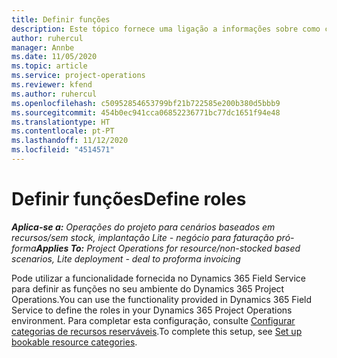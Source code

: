 ```yaml
---
title: Definir funções
description: Este tópico fornece uma ligação a informações sobre como configurar categorias de recursos reserváveis.
author: ruhercul
manager: Annbe
ms.date: 11/05/2020
ms.topic: article
ms.service: project-operations
ms.reviewer: kfend
ms.author: ruhercul
ms.openlocfilehash: c50952854653799bf21b722585e200b380d5bbb9
ms.sourcegitcommit: 454b0ec941cca06852236771bc77dc1651f94e48
ms.translationtype: HT
ms.contentlocale: pt-PT
ms.lasthandoff: 11/12/2020
ms.locfileid: "4514571"
---
```

# <a name="define-roles"></a><span data-ttu-id="b5f54-103">Definir funções</span><span class="sxs-lookup"><span data-stu-id="b5f54-103">Define roles</span></span>

<span data-ttu-id="b5f54-104">_**Aplica-se a:** Operações do projeto para cenários baseados em recursos/sem stock, implantação Lite - negócio para faturação pró-forma_</span><span class="sxs-lookup"><span data-stu-id="b5f54-104">_**Applies To:** Project Operations for resource/non-stocked based scenarios, Lite deployment - deal to proforma invoicing_</span></span>

<span data-ttu-id="b5f54-105">Pode utilizar a funcionalidade fornecida no Dynamics 365 Field Service para definir as funções no seu ambiente do Dynamics 365 Project Operations.</span><span class="sxs-lookup"><span data-stu-id="b5f54-105">You can use the functionality provided in Dynamics 365 Field Service to define the roles in your Dynamics 365 Project Operations environment.</span></span> <span data-ttu-id="b5f54-106">Para completar esta configuração, consulte [Configurar categorias de recursos reserváveis](https://docs.microsoft.com/dynamics365/field-service/set-up-bookable-resource-categories).</span><span class="sxs-lookup"><span data-stu-id="b5f54-106">To complete this setup, see [Set up bookable resource categories](https://docs.microsoft.com/dynamics365/field-service/set-up-bookable-resource-categories).</span></span>
